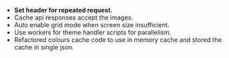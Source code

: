 - **Set header for repeated request.**
- Cache api responses accept the images.
- Auto enable grid mode when screen size insufficient.
- Use workers for theme handler scripts for parallelism.
- Refactored colours cache code to use in memory cache and stored the cache in single json.
